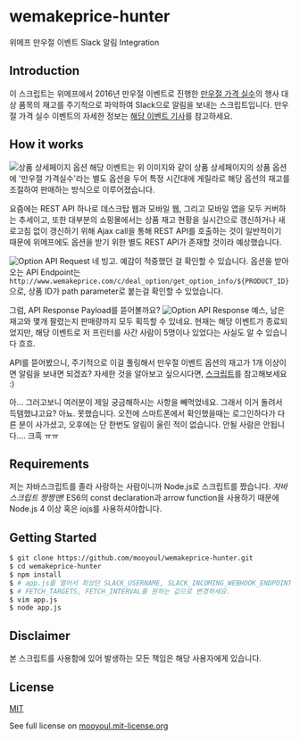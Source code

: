 # wemakeprice-hunter
위메프 만우절 이벤트 Slack 알림 Integration


## Introduction
이 스크립트는 위메프에서 2016년 만우절 이벤트로 진행한 [만우절 가격 실수](http://www.wemakeprice.com/search?search_cate=top&search_keyword=%EB%A7%8C%EC%9A%B0%EC%A0%88%EA%B0%80%EA%B2%A9%EC%8B%A4%EC%88%98&_service=5&_type=3)의 행사 대상 품목의 재고를 주기적으로 파악하여 Slack으로 알림을 보내는 스크립트입니다.
만우절 가격 실수 이벤트의 자세한 정보는 [해당 이벤트 기사](http://news.naver.com/main/read.nhn?mode=LSD&mid=sec&sid1=101&oid=030&aid=0002465060)를 참고하세요.


## How it works
![상품 상세페이지 옵션](https://raw.githubusercontent.com/mooyoul/wemakeprice-hunter/master/images/option.png)
해당 이벤트는 위 이미지와 같이 상품 상세페이지의 상품 옵션에 '만우절 가격실수'라는 별도 옵션을 두어 특정 시간대에 게릴라로 해당 옵션의 재고를 조절하여 판매하는 방식으로 이루어졌습니다.

요즘에는 REST API 하나로 데스크탑 웹과 모바일 웹, 그리고 모바일 앱을 모두 커버하는 추세이고,
또한 대부분의 쇼핑몰에서는 상품 재고 현황을 실시간으로 갱신하거나 새로고침 없이 갱신하기 위해 Ajax call을 통해 REST API를 호출하는 것이 일반적이기 때문에 위메프에도 옵션을 받기 위한 별도 REST API가 존재할 것이라 예상했습니다.

![Option API Request](https://raw.githubusercontent.com/mooyoul/wemakeprice-hunter/master/images/api_request.png)
네 빙고. 예감이 적중했던 걸 확인할 수 있습니다.
옵션을 받아오는 API Endpoint는 `http://www.wemakeprice.com/c/deal_option/get_option_info/${PRODUCT_ID}`으로, 상품 ID가 path parameter로 붙는걸 확인할 수 있었습니다.

그럼, API Response Payload를 뜯어볼까요?
![Option API Response](https://raw.githubusercontent.com/mooyoul/wemakeprice-hunter/master/images/api_response.png)
예스, 남은 재고와 몇개 팔렸는지 판매량까지 모두 획득할 수 있네요.
현재는 해당 이벤트가 종료되었지만, 해당 이벤트로 저 프린터를 사간 사람이 5명이나 있었다는 사실도 알 수 있습니다 흐흐.

API를 뜯어봤으니, 주기적으로 이걸 풀링해서 만우절 이벤트 옵션의 재고가 1개 이상이면 알림을 보내면 되겠죠?
자세한 것을 알아보고 싶으시다면, [스크립트](app.js)를 참고해보세요 :)

아... 그러고보니 여러분이 제일 궁금해하시는 사항을 빼먹었네요.
그래서 이거 돌려서 득템했냐고요? 아뇨. 못했습니다. 오전에 스마트폰에서 확인했을때는 로그인하다가 다른 분이 사가셨고,
오후에는 단 한번도 알림이 울린 적이 없습니다. 안될 사람은 안됩니다.... 크흑 ㅠㅠ


## Requirements
저는 자바스크립트를 졸라 사랑하는 사람이니까 Node.js로 스크립트를 짰습니다. *자바스크립트 짱짱맨!*
ES6의 const declaration과 arrow function을 사용하기 때문에 Node.js 4 이상 혹은 iojs를 사용하셔야합니다.


## Getting Started
```bash
$ git clone https://github.com/mooyoul/wemakeprice-hunter.git
$ cd wemakeprice-hunter
$ npm install
$ # app.js를 열어서 최상단 SLACK_USERNAME, SLACK_INCOMING_WEBHOOK_ENDPOINT,
$ # FETCH_TARGETS, FETCH_INTERVAL를 원하는 값으로 변경하세요.
$ vim app.js
$ node app.js
```


## Disclaimer
본 스크립트를 사용함에 있어 발생하는 모든 책임은 해당 사용자에게 있습니다.


## License
[MIT](LICENSE)

See full license on [mooyoul.mit-license.org](http://mooyoul.mit-license.org/)